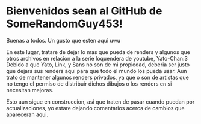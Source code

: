 # Bienvenidos sean al GitHub de SomeRandomGuy453!
Buenas a todos. Un gusto que esten aqui uwu

En este lugar, tratare de dejar lo mas que pueda de renders y algunos que otros archivos en relacion a la serie loquendera de youtube, Yato-Chan:3
Debido a que Yato, Link, y Sans no son de mi propiedad, deberia ser justo que dejara sus renders aqui para que todo el mundo los pueda usar. Aun trato de mantener algunos renders privados, ya que o son de artistas que no tengo el permiso de distribuir dichos dibujos o los renders en si necesitan mejoras. 

Esto aun sigue en construccion, asi que traten de pasar cuando puedan por actualizaciones, yo estare dejando comentarios acerca de cambios que apareceran aqui.
